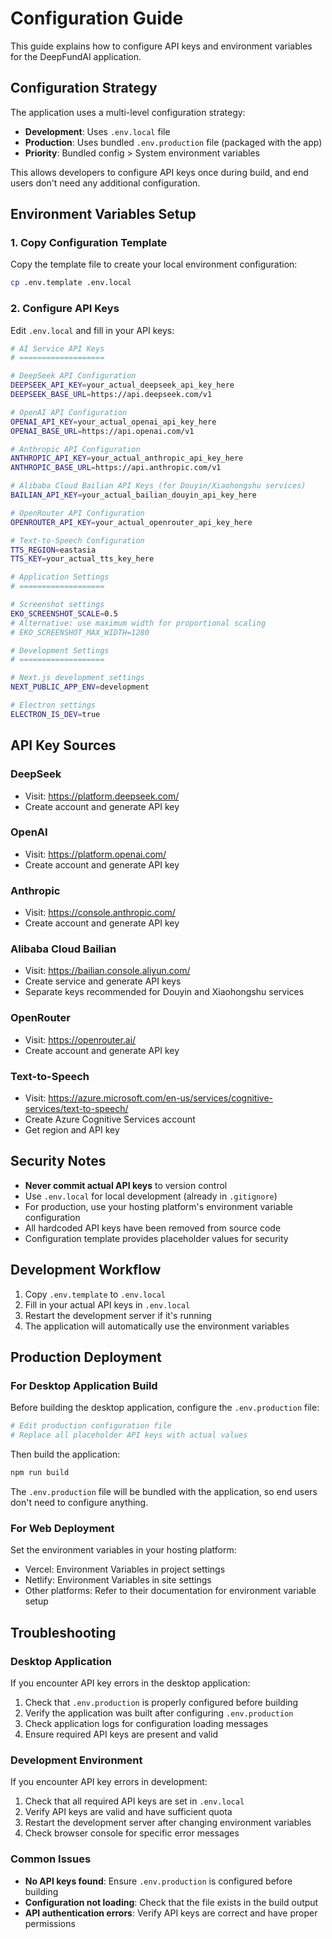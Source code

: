 # Configuration Guide

This guide explains how to configure API keys and environment variables for the DeepFundAI application.

## Configuration Strategy

The application uses a multi-level configuration strategy:
- **Development**: Uses `.env.local` file
- **Production**: Uses bundled `.env.production` file (packaged with the app)
- **Priority**: Bundled config > System environment variables

This allows developers to configure API keys once during build, and end users don't need any additional configuration.

## Environment Variables Setup

### 1. Copy Configuration Template

Copy the template file to create your local environment configuration:

```bash
cp .env.template .env.local
```

### 2. Configure API Keys

Edit `.env.local` and fill in your API keys:

```bash
# AI Service API Keys
# ===================

# DeepSeek API Configuration
DEEPSEEK_API_KEY=your_actual_deepseek_api_key_here
DEEPSEEK_BASE_URL=https://api.deepseek.com/v1

# OpenAI API Configuration
OPENAI_API_KEY=your_actual_openai_api_key_here
OPENAI_BASE_URL=https://api.openai.com/v1

# Anthropic API Configuration
ANTHROPIC_API_KEY=your_actual_anthropic_api_key_here
ANTHROPIC_BASE_URL=https://api.anthropic.com/v1

# Alibaba Cloud Bailian API Keys (for Douyin/Xiaohongshu services)
BAILIAN_API_KEY=your_actual_bailian_douyin_api_key_here

# OpenRouter API Configuration
OPENROUTER_API_KEY=your_actual_openrouter_api_key_here

# Text-to-Speech Configuration
TTS_REGION=eastasia
TTS_KEY=your_actual_tts_key_here

# Application Settings
# ===================

# Screenshot settings
EKO_SCREENSHOT_SCALE=0.5
# Alternative: use maximum width for proportional scaling
# EKO_SCREENSHOT_MAX_WIDTH=1280

# Development Settings
# ===================

# Next.js development settings
NEXT_PUBLIC_APP_ENV=development

# Electron settings
ELECTRON_IS_DEV=true
```

## API Key Sources

### DeepSeek
- Visit: https://platform.deepseek.com/
- Create account and generate API key

### OpenAI
- Visit: https://platform.openai.com/
- Create account and generate API key

### Anthropic
- Visit: https://console.anthropic.com/
- Create account and generate API key

### Alibaba Cloud Bailian
- Visit: https://bailian.console.aliyun.com/
- Create service and generate API keys
- Separate keys recommended for Douyin and Xiaohongshu services

### OpenRouter
- Visit: https://openrouter.ai/
- Create account and generate API key

### Text-to-Speech
- Visit: https://azure.microsoft.com/en-us/services/cognitive-services/text-to-speech/
- Create Azure Cognitive Services account
- Get region and API key

## Security Notes

- **Never commit actual API keys** to version control
- Use `.env.local` for local development (already in `.gitignore`)
- For production, use your hosting platform's environment variable configuration
- All hardcoded API keys have been removed from source code
- Configuration template provides placeholder values for security

## Development Workflow

1. Copy `.env.template` to `.env.local`
2. Fill in your actual API keys in `.env.local`
3. Restart the development server if it's running
4. The application will automatically use the environment variables

## Production Deployment

### For Desktop Application Build

Before building the desktop application, configure the `.env.production` file:

```bash
# Edit production configuration file
# Replace all placeholder API keys with actual values
```

Then build the application:

```bash
npm run build
```

The `.env.production` file will be bundled with the application, so end users don't need to configure anything.

### For Web Deployment

Set the environment variables in your hosting platform:
- Vercel: Environment Variables in project settings
- Netlify: Environment Variables in site settings
- Other platforms: Refer to their documentation for environment variable setup

## Troubleshooting

### Desktop Application

If you encounter API key errors in the desktop application:
1. Check that `.env.production` is properly configured before building
2. Verify the application was built after configuring `.env.production`
3. Check application logs for configuration loading messages
4. Ensure required API keys are present and valid

### Development Environment

If you encounter API key errors in development:
1. Check that all required API keys are set in `.env.local`
2. Verify API keys are valid and have sufficient quota
3. Restart the development server after changing environment variables
4. Check browser console for specific error messages

### Common Issues

- **No API keys found**: Ensure `.env.production` is configured before building
- **Configuration not loading**: Check that the file exists in the build output
- **API authentication errors**: Verify API keys are correct and have proper permissions
